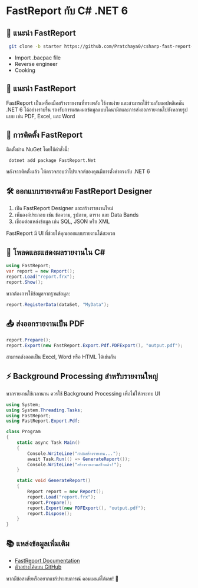 # FastReport กับ C# .NET 6

## 🎯 แนะนำ FastReport
```sh
 git clone -b starter https://github.com/Pratchaya0/csharp-fast-report-example.git
```
- Import .bacpac file
- Reverse engineer
- Cooking


## 🎯 แนะนำ FastReport
FastReport เป็นเครื่องมือสร้างรายงานที่ทรงพลัง ใช้งานง่าย และสามารถใช้ร่วมกับแอปพลิเคชัน .NET 6 ได้อย่างราบรื่น รองรับการแสดงผลข้อมูลแบบไดนามิกและการส่งออกรายงานไปยังหลายรูปแบบ เช่น PDF, Excel, และ Word

## 🚀 การติดตั้ง FastReport
ติดตั้งผ่าน NuGet โดยใช้คำสั่งนี้:

```sh
 dotnet add package FastReport.Net
```

หลังจากติดตั้งแล้ว ให้ตรวจสอบว่าโปรเจกต์ของคุณมีการตั้งค่าตรงกับ .NET 6

## 🛠 ออกแบบรายงานด้วย FastReport Designer
1. เปิด FastReport Designer และสร้างรายงานใหม่
2. เพิ่มองค์ประกอบ เช่น ข้อความ, รูปภาพ, ตาราง และ Data Bands
3. เชื่อมต่อแหล่งข้อมูล เช่น SQL, JSON หรือ XML

FastReport มี UI ที่ช่วยให้คุณออกแบบรายงานได้สะดวก

## 📄 โหลดและแสดงผลรายงานใน C#

```csharp
using FastReport;
var report = new Report();
report.Load("report.frx");
report.Show();
```

หากต้องการใช้ข้อมูลจากฐานข้อมูล:

```csharp
report.RegisterData(dataSet, "MyData");
```

## 📤 ส่งออกรายงานเป็น PDF

```csharp
report.Prepare();
report.Export(new FastReport.Export.Pdf.PDFExport(), "output.pdf");
```

สามารถส่งออกเป็น Excel, Word หรือ HTML ได้เช่นกัน

## ⚡ Background Processing สำหรับรายงานใหญ่
หากรายงานใช้เวลานาน ควรใช้ Background Processing เพื่อไม่ให้กระทบ UI

```csharp
using System;
using System.Threading.Tasks;
using FastReport;
using FastReport.Export.Pdf;

class Program
{
    static async Task Main()
    {
        Console.WriteLine("กำลังสร้างรายงาน...");
        await Task.Run(() => GenerateReport());
        Console.WriteLine("สร้างรายงานเสร็จแล้ว!");
    }

    static void GenerateReport()
    {
        Report report = new Report();
        report.Load("report.frx");
        report.Prepare();
        report.Export(new PDFExport(), "output.pdf");
        report.Dispose();
    }
}
```

## 📚 แหล่งข้อมูลเพิ่มเติม
- [FastReport Documentation](https://www.fast-report.com/en/product/fast-report-net/)
- [ตัวอย่างโค้ดบน GitHub](https://github.com/FastReports)

หากมีข้อสงสัยหรืออยากแชร์ประสบการณ์ คอมเมนต์ได้เลย! 🚀

